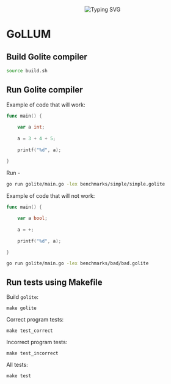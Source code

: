
<p align="center">
<a>
    <img src="https://readme-typing-svg.demolab.com?font=Georgia&size=28&duration=3500&pause=2000&multiline=true&width=1000&height=80&lines=GoLLUM - Go + Lite + Language + Understanding + Machine" alt="Typing SVG" />
</a>
<br/>

# GoLLUM

## Build Golite compiler

```bash
source build.sh
```

## Run Golite compiler

Example of code that will work:

```Go
func main() {
    
    var a int;
    
    a = 3 + 4 + 5;
    
    printf("%d", a);

}
```

Run - 

```bash
go run golite/main.go -lex benchmarks/simple/simple.golite 
```

Example of code that will not work:

```Go
func main() {
    
    var a bool;
    
    a = +;
    
    printf("%d", a);

}
```

```bash
go run golite/main.go -lex benchmarks/bad/bad.golite 
```

## Run tests using Makefile

Build `golite`:
```shell
make golite
```

Correct program tests:
```shell
make test_correct
```

Incorrect program tests:
```shell
make test_incorrect
```

All tests:
```shell
make test
```
